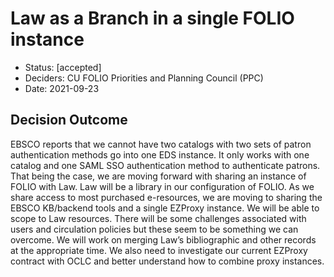 # Law as a Branch in a single FOLIO instance

* Status: [accepted]
* Deciders: CU FOLIO Priorities and Planning Council (PPC)
* Date: 2021-09-23

## Decision Outcome

EBSCO reports that we cannot have two catalogs with two sets of patron authentication methods go into one EDS instance. It only works with one catalog and one SAML SSO authentication method to authenticate patrons. That being the case, we are moving forward with sharing an instance of FOLIO with Law. Law will be a library in our configuration of FOLIO. As we share access to most purchased e-resources, we are moving to sharing the EBSCO KB/backend tools and a single EZProxy instance. We will be able to scope to Law resources. There will be some challenges associated with users and circulation policies but these seem to be something we can overcome. We will work on merging Law’s bibliographic and other records at the appropriate time. We also need to  investigate our current EZProxy contract with OCLC and better understand how to combine proxy instances.
